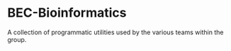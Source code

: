 # BEC-Bioinformatics

A collection of programmatic utilities used by the various teams within the group.
